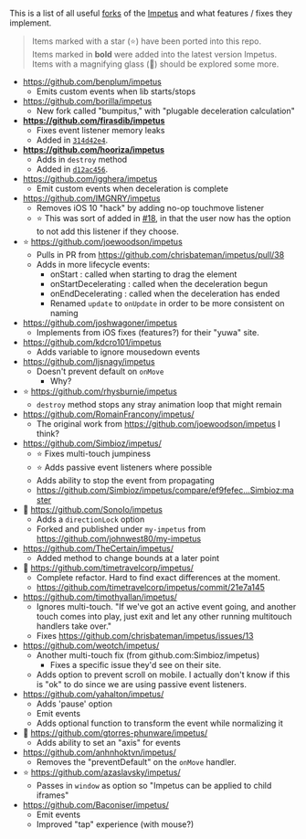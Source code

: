 This is a list of all useful [forks](https://github.com/chrisbateman/impetus/network/members) of the [Impetus](https://github.com/chrisbateman/impetus) and what features / fixes they implement.

> Items marked with a star (⭐️) have been ported into this repo.  
> Items marked in **bold** were added into the latest version Impetus.  
> Items with a magnifying glass (🔎) should be explored some more.  

- https://github.com/benplum/impetus
    - Emits custom events when lib starts/stops
- https://github.com/borilla/impetus
    - New fork called "bumpitus," with "plugable deceleration calculation"
- **https://github.com/firasdib/impetus**
    - Fixes event listener memory leaks
    - Added in [`314d42e4`](https://github.com/chrisbateman/impetus/commit/314d42e4).
- **https://github.com/hooriza/impetus**
    - Adds in `destroy` method
    - Added in [`d12ac456`](https://github.com/chrisbateman/impetus/commit/d12ac4565).
- https://github.com/igghera/impetus
    - Emit custom events when deceleration is complete
- https://github.com/IMGNRY/impetus
    - Removes iOS 10 "hack" by adding no-op touchmove listener
    - ⭐️ This was sort of added in [#18](https://github.com/romellem/impulsion/pull/18),
        in that the user now has the option to not add this listener if they choose.
- ⭐️ https://github.com/joewoodson/impetus
    - Pulls in PR from https://github.com/chrisbateman/impetus/pull/38
    - Adds in more lifecycle events:
        - onStart : called when starting to drag the element
        - onStartDecelerating : called when the deceleration begun
        - onEndDecelerating : called when the deceleration has ended
        - Renamed `update` to `onUpdate` in order to be more consistent on naming
- https://github.com/joshwagoner/impetus
    - Implements from iOS fixes (features?) for their "yuwa" site.
- https://github.com/kdcro101/impetus
    - Adds variable to ignore mousedown events
- https://github.com/ljsnagy/impetus
    - Doesn't prevent default on `onMove`
        - Why?
- ⭐️ https://github.com/rhysburnie/impetus
    - `destroy` method stops any stray animation loop that might remain
- https://github.com/RomainFrancony/impetus/
    - The original work from https://github.com/joewoodson/impetus I think?
- https://github.com/Simbioz/impetus/
    - ⭐️ Fixes multi-touch jumpiness
    - ⭐️ Adds passive event listeners where possible
    - Adds ability to stop the event from propagating 
    - https://github.com/Simbioz/impetus/compare/ef9fefec...Simbioz:master
- 🔎 https://github.com/SonoIo/impetus
    - Adds a `directionLock` option
    - Forked and published under `my-impetus` from https://github.com/johnwest80/my-impetus
- https://github.com/TheCertain/impetus/
    - Added method to change bounds at a later point
- 🔎 https://github.com/timetravelcorp/impetus/
    - Complete refactor. Hard to find exact differences at the moment.
    - https://github.com/timetravelcorp/impetus/commit/21e7a145
- https://github.com/timothyallan/impetus/
    - Ignores multi-touch. "If we've got an active event going, and another touch comes into play, just exit and let any other running multitouch handlers take over."
    - Fixes https://github.com/chrisbateman/impetus/issues/13
- https://github.com/weotch/impetus/
    - Another multi-touch fix (from github.com:Simbioz/impetus)
        - Fixes a specific issue they'd see on their site.
    - Adds option to prevent scroll on mobile. I actually don't know if this is "ok" to do since we are using passive event listeners.
- https://github.com/yahalton/impetus/
    - Adds 'pause' option
    - Emit events
    - Adds optional function to transform the event while normalizing it
- 🔎 https://github.com/gtorres-phunware/impetus/
    - Adds ability to set an "axis" for events
- https://github.com/anhnhoktvn/impetus/
    - Removes the "preventDefault" on the `onMove` handler.
- ⭐️ https://github.com/azaslavsky/impetus/
    - Passes in `window` as option so "Impetus can be applied to child iframes"
- https://github.com/Baconiser/impetus/
    - Emit events
    - Improved "tap" experience (with mouse?)